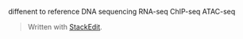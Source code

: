 diffenent to reference
DNA sequencing 
RNA-seq 
ChIP-seq 
ATAC-seq


> Written with [StackEdit](https://stackedit.io/).
<!--stackedit_data:
eyJoaXN0b3J5IjpbLTEyMTA0NTU3MjQsNzMwOTk4MTE2XX0=
-->